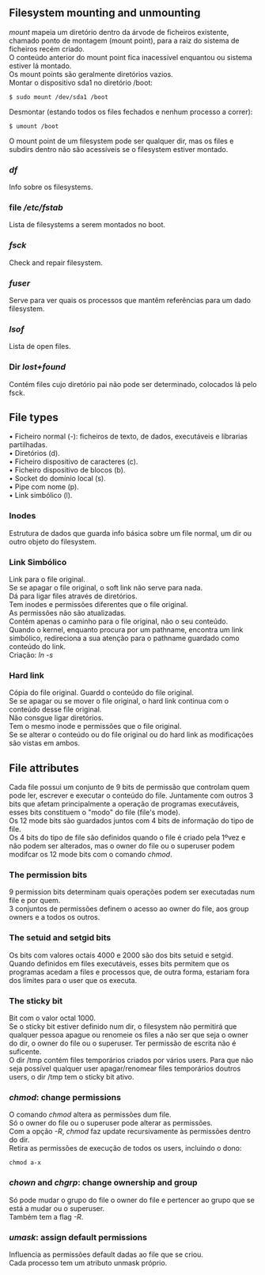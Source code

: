 ## Filesystem mounting and unmounting
*mount* mapeia um diretório dentro da árvode de ficheiros existente, chamado ponto de montagem (mount point), para a raiz do sistema de ficheiros recém criado.
<br>
O conteúdo anterior do mount point fica inacessível enquantou ou sistema estiver lá montado.
<br>
Os mount points são geralmente diretórios vazios.
<br>
Montar o dispositivo sda1 no diretório /boot:

	$ sudo mount /dev/sda1 /boot

Desmontar (estando todos os files fechados e nenhum processo a correr):

	$ umount /boot

O mount point de um filesystem pode ser qualquer dir, mas os files e subdirs dentro não são acessíveis se o filesystem estiver montado.

### *df*
Info sobre os filesystems.

### file */etc/fstab*
Lista de filesystems a serem montados no boot.

### *fsck*
Check and repair filesystem.

### *fuser*
Serve para ver quais os processos que mantêm referências para um dado filesystem.

### *lsof*
Lista de open files.

### Dir *lost+found*
Contém files cujo diretório pai não pode ser determinado, colocados lá pelo fsck.

## File types
• Ficheiro normal (-): ficheiros de texto, de dados, executáveis e librarias partilhadas.
<br>
• Diretórios (d).
<br>
• Ficheiro dispositivo de caracteres (c).
<br>
• Ficheiro dispositivo de blocos (b).
<br>
• Socket do domínio local (s).
<br>
• Pipe com nome (p).
<br>
• Link simbólico (l).

### Inodes
Estrutura de dados que guarda info básica sobre um file normal, um dir ou outro objeto do filesystem.

### Link Simbólico
Link para o file original.
<br>
Se se apagar o file original, o soft link não serve para nada.
<br>
Dá para ligar files através de diretórios.
<br>
Tem inodes e permissões diferentes que o file original.
<br>
As permissões não são atualizadas.
<br>
Contém apenas o caminho para o file original, não o seu conteúdo.
<br>
Quando o kernel, enquanto procura por um pathname, encontra um link simbólico, redireciona a sua atenção para o pathname guardado como conteúdo do link.
<br>
Criação: *ln -s*

### Hard link
Cópia do file original. Guardd o conteúdo do file original.
<br>
Se se apagar ou se mover o file original, o hard link continua com o conteúdo desse file original.
<br>
Não consgue ligar diretórios.
<br>
Tem o mesmo inode e permissões que o file original.
<br>
Se se alterar o conteúdo ou do file original ou do hard link as modificações são vistas em ambos.

## File attributes
Cada file possui um conjunto de 9 bits de permissão que controlam quem pode ler, escrever e executar o conteúdo do file. Juntamente com outros 3 bits que afetam principalmente a operação de programas executáveis, esses bits constituem o "modo" do file (file's mode).
<br>
Os 12 mode bits são guardados juntos com 4 bits de informação do tipo de file.
<br>
Os 4 bits do tipo de file são definidos quando o file é criado pela 1ºvez e não podem ser alterados, mas o owner do file ou o superuser podem modifcar os 12 mode bits com o comando *chmod*.

### The permission bits
9 permission bits determinam quais operações podem ser executadas num file e por quem.
<br>
3 conjuntos de permissões definem o acesso ao owner do file, aos group owners e a todos os outros.

### The setuid and setgid bits
Os bits com valores octais 4000 e 2000 são dos bits setuid e setgid.
<br>
Quando definidos em files executáveis, esses bits permitem que os programas acedam a files e processos que, de outra forma, estariam fora dos limites para o user que os executa.

### The sticky bit
Bit com o valor octal 1000.
<br>
Se o sticky bit estiver definido num dir, o filesystem não permitirá que qualquer pessoa apague ou renomeie os files a não ser que seja o owner do dir, o owner do file ou o superuser. Ter permissão de escrita não é suficente.
<br>
O dir /tmp contém files temporários criados por vários users. Para que não seja possível qualquer user apagar/renomear files temporários doutros users, o dir /tmp tem o sticky bit ativo.

### *chmod*: change permissions
O comando *chmod* altera as permissões dum file.
<br>
Só o owner do file ou o superuser pode alterar as permissões.
<br>
Com a opção *-R*, *chmod* faz update recursivamente às permissões dentro do dir.
<br>
Retira as permissões de execução de todos os users, incluindo o dono:

	chmod a-x

### *chown* and *chgrp*: change ownership and group
Só pode mudar o grupo do file o owner do file e pertencer ao grupo que se está a mudar ou o superuser.
<br>
Também tem a flag *-R*.

### *umask*: assign default permissions
Influencia as permissões default dadas ao file que se criou.
<br>
Cada processo tem um atributo unmask próprio.
